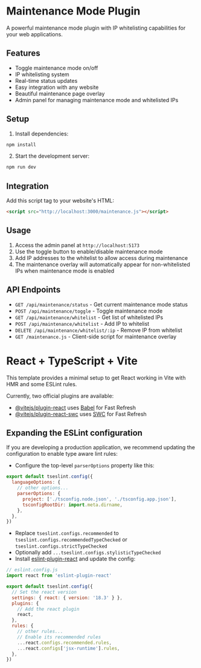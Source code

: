 # Maintenance Mode Plugin

A powerful maintenance mode plugin with IP whitelisting capabilities for your web applications.

## Features

- Toggle maintenance mode on/off
- IP whitelisting system
- Real-time status updates
- Easy integration with any website
- Beautiful maintenance page overlay
- Admin panel for managing maintenance mode and whitelisted IPs

## Setup

1. Install dependencies:
```bash
npm install
```

2. Start the development server:
```bash
npm run dev
```

## Integration

Add this script tag to your website's HTML:

```html
<script src="http://localhost:3000/maintenance.js"></script>
```

## Usage

1. Access the admin panel at `http://localhost:5173`
2. Use the toggle button to enable/disable maintenance mode
3. Add IP addresses to the whitelist to allow access during maintenance
4. The maintenance overlay will automatically appear for non-whitelisted IPs when maintenance mode is enabled

## API Endpoints

- `GET /api/maintenance/status` - Get current maintenance mode status
- `POST /api/maintenance/toggle` - Toggle maintenance mode
- `GET /api/maintenance/whitelist` - Get list of whitelisted IPs
- `POST /api/maintenance/whitelist` - Add IP to whitelist
- `DELETE /api/maintenance/whitelist/:ip` - Remove IP from whitelist
- `GET /maintenance.js` - Client-side script for maintenance overlay

# React + TypeScript + Vite

This template provides a minimal setup to get React working in Vite with HMR and some ESLint rules.

Currently, two official plugins are available:

- [@vitejs/plugin-react](https://github.com/vitejs/vite-plugin-react/blob/main/packages/plugin-react/README.md) uses [Babel](https://babeljs.io/) for Fast Refresh
- [@vitejs/plugin-react-swc](https://github.com/vitejs/vite-plugin-react-swc) uses [SWC](https://swc.rs/) for Fast Refresh

## Expanding the ESLint configuration

If you are developing a production application, we recommend updating the configuration to enable type aware lint rules:

- Configure the top-level `parserOptions` property like this:

```js
export default tseslint.config({
  languageOptions: {
    // other options...
    parserOptions: {
      project: ['./tsconfig.node.json', './tsconfig.app.json'],
      tsconfigRootDir: import.meta.dirname,
    },
  },
})
```

- Replace `tseslint.configs.recommended` to `tseslint.configs.recommendedTypeChecked` or `tseslint.configs.strictTypeChecked`
- Optionally add `...tseslint.configs.stylisticTypeChecked`
- Install [eslint-plugin-react](https://github.com/jsx-eslint/eslint-plugin-react) and update the config:

```js
// eslint.config.js
import react from 'eslint-plugin-react'

export default tseslint.config({
  // Set the react version
  settings: { react: { version: '18.3' } },
  plugins: {
    // Add the react plugin
    react,
  },
  rules: {
    // other rules...
    // Enable its recommended rules
    ...react.configs.recommended.rules,
    ...react.configs['jsx-runtime'].rules,
  },
})
```
